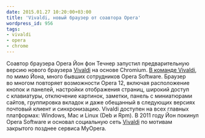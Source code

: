 ```yaml
---
date: 2015.01.27 10:20:00+03:00
title: 'Vivaldi, новый браузер от соавтора Opera'
wordpress_id: 956
tags:
- vivaldi
- opera
- chrome
---
```


Соавтор браузера Opera Йон фон Течнер запустил предварительную версию нового браузера [Vivaldi][1] на основе Chromium. [В команде Vivaldi][1], по мимо Йона, много бывших сотрудников Opera Software. Браузер во многом повторяет возможности Opera 12, включая расположение кнопок и панелей, настройки отображения страниц, широкий доступ с клавиатуры, отключение картинок, заметки, панель с миниатюрами сайтов, группировка вкладок и даже обещанный в следующих версиях почтовый клиент и синхронизацию. Vivaldi доступен на всех главных платформах: Windows, Mac и Linux (Deb и Rpm). В 2011 году Йон покинул Opera Software и основал социальную сеть [Vivaldi][2] по мотивам закрытого позднее сервиса MyOpera.

[1]: https://vivaldi.com/#Team
[2]: https://vivaldi.net/
